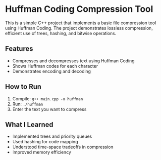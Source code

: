 # Huffman Coding Compression Tool

This is a simple C++ project that implements a basic file compression tool using Huffman Coding. The project demonstrates lossless compression, efficient use of trees, hashing, and bitwise operations.

## Features
- Compresses and decompresses text using Huffman Coding
- Shows Huffman codes for each character
- Demonstrates encoding and decoding

## How to Run
1. Compile: `g++ main.cpp -o huffman`
2. Run: `./huffman`
3. Enter the text you want to compress

## What I Learned
- Implemented trees and priority queues
- Used hashing for code mapping
- Understood time-space tradeoffs in compression
- Improved memory efficiency


